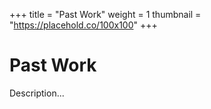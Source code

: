 +++
title = "Past Work"
weight = 1
thumbnail = "https://placehold.co/100x100"
+++

# Past Work
Description...

